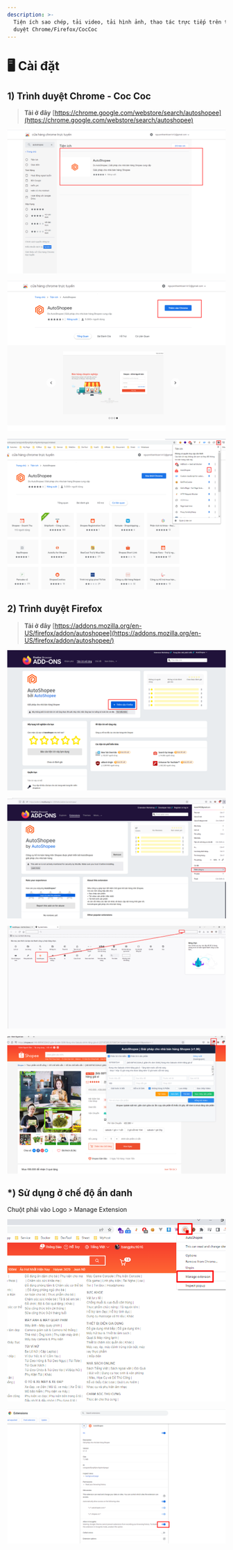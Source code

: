 ```yaml
---
description: >-
  Tiện ích sao chép, tải video, tải hình ảnh, thao tác trực tiếp trên trình
  duyệt Chrome/Firefox/CocCoc
---
```


# 🖥 Cài đặt

## 1) Trình duyệt Chrome - Coc Coc

> **Tải ở đây** [https://chrome.google.com/webstore/search/autoshopee](https://chrome.google.com/webstore/search/autoshopee)

![Chọn Autoshopee](<../.gitbook/assets/image (1) (1) (1).png>)

![Thêm vào Chrome](<../.gitbook/assets/image (2) (1).png>)

![](<../.gitbook/assets/image (3) (1).png>)

## 2) Trình duyệt Firefox

> **Tải ở đây** [https://addons.mozilla.org/en-US/firefox/addon/autoshopee](https://addons.mozilla.org/en-US/firefox/addon/autoshopee/)

![Bấm thêm vào FireFox](<../.gitbook/assets/image (5) (1).png>)

![Thêm công cụ > Tuỳ biến thanh công cụ](<../.gitbook/assets/image (6).png>)

![Kéo thả Icon AutoShopee vào vị trí bất kì](<../.gitbook/assets/image (7) (1).png>)

![Sử dụng tài khoản AutoShopee để đăng nhập](<../.gitbook/assets/image (8) (1).png>)

## \*) Sử dụng ở chế độ ẩn danh

Chuột phải vào Logo > Manage Extension

![](<../.gitbook/assets/image (277).png>)

![](<../.gitbook/assets/image (302).png>)
